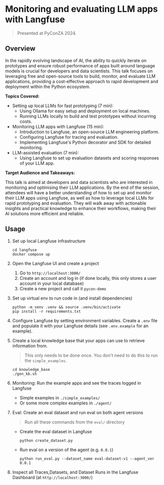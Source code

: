 # Monitoring and evaluating LLM apps with Langfuse

> Presented at PyConZA 2024.

## Overview

In the rapidly evolving landscape of AI, the ability to quickly iterate on prototypes and ensure robust performance of apps built around language models is crucial for developers and data scientists. This talk focuses on leveraging free and open-source tools to build, monitor, and evaluate LLM applications, providing a cost-effective approach to rapid development and deployment within the Python ecosystem.

**Topics Covered:**

- Setting up local LLMs for fast prototyping (7 min):
  - Using Ollama for easy setup and deployment on local machines.
  - Running LLMs locally to build and test prototypes without incurring costs.
- Monitoring LLM apps with Langfuse (15 min):
  - Introduction to Langfuse, an open-source LLM engineering platform.
  - Configuring Langfuse for tracing and evaluation.
  - Implementing Langfuse's Python decorator and SDK for detailed monitoring.
- LLM-assisted evaluation (7 min):
  - Using Langfuse to set up evaluation datasets and scoring responses of your LLM app.

**Target Audience and Takeaways:**

This talk is aimed at developers and data scientists who are interested in monitoring and optimising their LLM applications. By the end of the session, attendees will have a better understanding of how to set up and monitor their LLM apps using Langfuse, as well as how to leverage local LLMs for rapid prototyping and evaluation. They will walk away with actionable insights and practical knowledge to enhance their workflows, making their AI solutions more efficient and reliable.

## Usage

1. Set up local Langfuse infrastructure

    ```shell
    cd langfuse
    docker compose up
    ```

1. Open the Langfuse UI and create a project

    1. Go to `http://localhost:3000/`
    1. Create an account and log in (if done locally, this only stores a user account in your local database)
    1. Create a new project and call it `pycon-demo`

1. Set up virtual env to run code in (and install dependencies)

    ```shell
    python -m venv .venv && source .venv/bin/activate
    pip install -r requirements.txt
    ```

1. Configure Langfuse by setting environment variables. Create a `.env` file and populate it with your Langfuse details (see `.env.example` for an example).

1. Create a local knowledge base that your apps can use to retrieve information from.

    > This only needs to be done once. You don't need to do this to run the `simple_examples`.

    ```shell
    cd knowledge_base
    ./gen_kb.sh
    ```

1. Monitoring: Run the example apps and see the traces logged in Langfuse

    - Simple examples in `./simple_examples/`
    - Or some more complex examples in `./agent/`

1. Eval: Create an eval dataset and run eval on both agent versions

    > Run all these commands from the `eval/` directory

    - Create the eval dataset in Langfuse

      ```shell
      python create_dataset.py
      ```

    - Run eval on a version of the agent (e.g. `0.0.1`)

      ```shell
      python run_eval.py --dataset_name eval-dataset-v1 --agent_ver 0.0.1
      ```

1. Inspect all Traces,Datasets, and Dataset Runs in the Langfuse Dashboard (at `http://localhost:3000/`)
